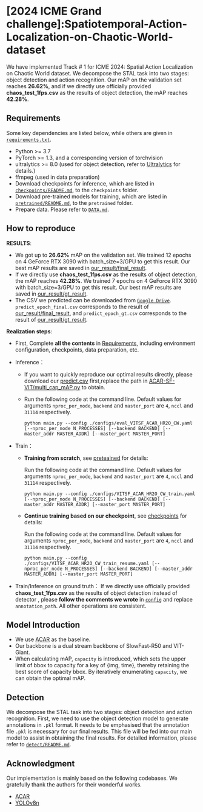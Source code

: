 # [2024 ICME Grand challenge]:Spatiotemporal-Action-Localization-on-Chaotic-World-dataset 
We have implemented Track # 1 for ICME 2024: Spatial Action Localization on Chaotic World dataset. We decompose the STAL task into two stages: object detection and action recognition. Our mAP on the validation set reaches **26.62%**, and if we directly use officially provided  **chaos_test_1fps.csv** as the results of object detection, the mAP reaches **42.28%**.


## Requirements<a id="Requirements"></a>

Some key dependencies are listed below, while others are given in [`requirements.txt`](https://github.com/jfightyr/Spatiotemporal-Action-Localization-on-Chaotic-World-dataset/blob/main/requirements.txt).

- Python >= 3.7
- PyTorch >= 1.3, and a corresponding version of torchvision
- ultralytics >= 8.0 (used for object detection, refer to [Ultralytics](https://github.com/ultralytics) for details.)
- ffmpeg (used in data preparation)
- Download checkpoints for inference, which are listed in [`checkpoints/README.md`](https://github.com/jfightyr/Spatiotemporal-Action-Localization-on-Chaotic-World-dataset/blob/main/checkpoints/README.md), to the `checkpoints` folder.
- Download pre-trained models for training, which are listed in [`pretrained/README.md`](https://github.com/jfightyr/Spatiotemporal-Action-Localization-on-Chaotic-World-dataset/blob/main/pretrained/README.md), to the `pretrained` folder.
- Prepare data. Please refer to [`DATA.md`](https://github.com/jfightyr/Spatiotemporal-Action-Localization-on-Chaotic-World-dataset/blob/main/DATA.md).


## How to reproduce

**RESULTS**: 
- We got up to **26.62%** mAP on the validation set. We trained 12 epochs on 4 GeForce RTX 3090 with batch_size=3/GPU to get this result. Our best mAP results are saved in [our_result/final_result](https://github.com/jfightyr/Spatiotemporal-Action-Localization-on-Chaotic-World-dataset/blob/main/our_result/final_result).
- If we directly use **chaos_test_1fps.csv** as the results of object detection, the mAP reaches **42.28%**. We trained 7 epochs on 4 GeForce RTX 3090 with batch_size=3/GPU to get this result. Our best mAP results are saved in [our_result/gt_result](https://github.com/jfightyr/Spatiotemporal-Action-Localization-on-Chaotic-World-dataset/blob/main/our_result/gt_result).
- The CSV we predicted can be downloaded from [`Google Drive`](https://drive.google.com/drive/folders/12JQYCU9fPKJvqqgFGpSm8egXygCwCh01?usp=sharing ). `predict_epoch_final.csv` corresponds to the result of [our_result/final_result](https://github.com/jfightyr/Spatiotemporal-Action-Localization-on-Chaotic-World-dataset/blob/main/our_result/final_result), and `predict_epoch_gt.csv` corresponds to the result of [our_result/gt_result](https://github.com/jfightyr/Spatiotemporal-Action-Localization-on-Chaotic-World-dataset/blob/main/our_result/gt_result).


**Realization steps**:

- First, Complete **all the contents** in [Requirements](#Requirements), including environment configuration, checkpoints, data preparation, etc.

- Inference：
  - If you want to quickly reproduce our optimal results directly, please download our [predict.csv](https://drive.google.com/drive/folders/12JQYCU9fPKJvqqgFGpSm8egXygCwCh01?usp=sharing ) first,replace the path in [ACAR-SF-VIT/multi_cap_mAP.py](https://github.com/jfightyr/Spatiotemporal-Action-Localization-on-Chaotic-World-dataset/blob/main/ACAR-SF-VIT/multi_cap_mAP.py) to obtain.

  - Run the following code at the command line. Default values for arguments `nproc_per_node`, `backend` and `master_port` are `4`, `nccl` and `31114` respectively.

    ```
    python main.py --config ./configs/eval_VITSF_ACAR_HR2O_CW.yaml [--nproc_per_node N_PROCESSES] [--backend BACKEND] [--master_addr MASTER_ADDR] [--master_port MASTER_PORT]
    ```
- Train：
  - **Training from scratch**, see [preteained](https://github.com/jfightyr/Spatiotemporal-Action-Localization-on-Chaotic-World-dataset/blob/main/pretrained/README.md) for details:

    Run the following code at the command line. Default values for arguments `nproc_per_node`, `backend` and `master_port` are `4`, `nccl` and `31114` respectively.

    ```
    python main.py --config ./configs/VITSF_ACAR_HR2O_CW_train.yaml [--nproc_per_node N_PROCESSES] [--backend BACKEND] [--master_addr MASTER_ADDR] [--master_port MASTER_PORT]
    ```
  - **Continue training based on our checkpoint**, see [checkpoints](https://github.com/jfightyr/Spatiotemporal-Action-Localization-on-Chaotic-World-dataset/blob/main/checkpoints/README.md) for details:

    Run the following code at the command line. Default values for arguments `nproc_per_node`, `backend` and `master_port` are `4`, `nccl` and `31114` respectively.

    ```
    python main.py --config ./configs/VITSF_ACAR_HR2O_CW_train_resume.yaml [--nproc_per_node N_PROCESSES] [--backend BACKEND] [--master_addr MASTER_ADDR] [--master_port MASTER_PORT]
    ```
- Train/Inference on ground truth：
  If we directly use officially provided **chaos_test_1fps.csv** as the results of object detection instead of detector , please **follow the comments we wrote** in [`config`](https://github.com/jfightyr/Spatiotemporal-Action-Localization-on-Chaotic-World-dataset/blob/main/configs) and replace `annotation_path`. All other operations are consistent.

## Model Introduction
- We use [ACAR](https://github.com/Siyu-C/ACAR-Net) as the baseline.
- Our backbone is a dual stream backbone of SlowFast-R50 and VIT-Giant.
- When calculating mAP, `capacity` is introduced, which sets the upper limit of bbox to capacity for a key of {img, time}, thereby retaining the best score of capacity bbox. By iteratively enumerating `capacity`, we can obtain the optimal mAP.

## Detection
We decompose the STAL task into two stages: object detection and action recognition. First, we need to use the object detection model to generate annotations in `.pkl` format. It needs to be emphasised that the annotation file `.pkl` is necessary for our final results. This file will be fed into our main model to assist in obtaining the final results. For detailed information, please refer to  [`detect/README.md`](https://github.com/jfightyr/Spatiotemporal-Action-Localization-on-Chaotic-World-dataset/blob/main/detect/README.md).


## Acknowledgment
Our implementation is mainly based on the following codebases. We gratefully thank the authors for their wonderful works.
- [ACAR](https://github.com/Siyu-C/ACAR-Net)
- [YOLOv8n](https://github.com/ultralytics/assets/releases)
